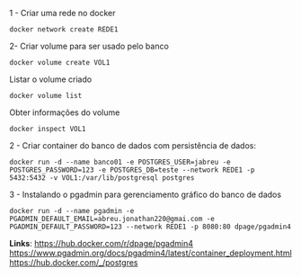
1 - Criar uma rede no docker

```shell
docker network create REDE1
```

2- Criar volume para ser usado pelo banco

```shell
docker volume create VOL1
```

Listar o volume criado

```shell
docker volume list
```

Obter informações do volume

```shell
docker inspect VOL1
```



2 - Criar container do banco de dados com persistência de dados:

```shell
docker run -d --name banco01 -e POSTGRES_USER=jabreu -e POSTGRES_PASSWORD=123 -e POSTGRES_DB=teste --network REDE1 -p 5432:5432 -v VOL1:/var/lib/postgresql postgres
```

3 - Instalando o pgadmin para gerenciamento gráfico do banco de dados

```shell
docker run -d --name pgadmin -e PGADMIN_DEFAULT_EMAIL=abreu.jonathan220@gmai.com -e PGADMIN_DEFAULT_PASSWORD=123 --network REDE1 -p 8080:80 dpage/pgadmin4
```


**Links**: 
https://hub.docker.com/r/dpage/pgadmin4
https://www.pgadmin.org/docs/pgadmin4/latest/container_deployment.html
https://hub.docker.com/_/postgres